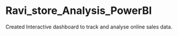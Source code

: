 # Ravi_store_Analysis_PowerBI
Created Interactive dashboard to track and analyse online sales data.
